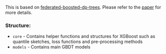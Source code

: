 This is based on [federated-boosted-dp-trees](https://github.com/Samuel-Maddock/federated-boosted-dp-trees). Please refer to the [paper](https://arxiv.org/abs/2210.02910) for more details. 

### Structure:

* ``core`` - Contains helper functions and structures for XGBoost such as quantile sketches, loss functions and pre-processing methods
* ``models`` - Contains main GBDT models
